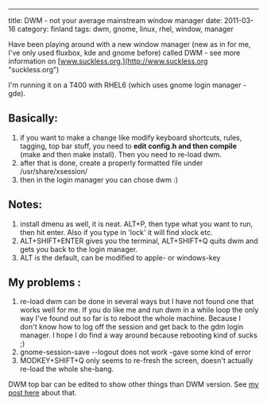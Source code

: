 ---
title: DWM - not your average mainstream window manager
date: 2011-03-16
category: finland
tags: dwm, gnome, linux, rhel, window, manager

Have been playing around with a new window manager (new as in for me, I've only used fluxbox, kde and gnome before) called DWM - see more information on [www.suckless.org.](http://www.suckless.org "suckless.org")

I'm running it on a T400 with RHEL6 (which uses gnome login manager - gde).

## Basically:

1. if you want to make a change like modify keyboard shortcuts, rules, tagging, top bar stuff, you need to **edit config.h and then compile** (make and then make install). Then you need to re-load dwm.
2. after that is done, create a properly formatted file under /usr/share/xsession/
3. then in the login manager you can chose dwm :)

## Notes:

1. install dmenu as well, it is neat. ALT+P, then type what you want to run, then hit enter. Also if you type in 'lock' it will find xlock etc.
2. ALT+SHIFT+ENTER gives you the terminal, ALT+SHIFT+Q quits dwm and gets you back to the login manager.
3. ALT is the default, can be modified to apple- or windows-key

## My problems :

1. re-load dwm can be done in several ways but I have not found one that works well for me. If you do like me and run dwm in a while loop the only way I've found out so far is to reboot the whole machine. Because I don't know how to log off the session and get back to the gdm login manager. I hope I do find a way around because rebooting kind of sucks ;)
2. gnome-session-save --logout does not work -gave some kind of error
3. MODKEY+SHIFT+Q only seems to re-fresh the screen, doesn't actually re-load the whole she-bang.

DWM top bar can be edited to show other things than DWM version. See [my post here](https://www.guldmyr.com/dwm-editing-the-bar-to-show-time/ "editing top bar in dwm") about that.
